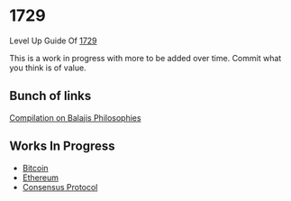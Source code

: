 # 1729
Level Up Guide Of [1729](https://1729.com/all)

This is a work in progress  with more to be added over time. Commit what you think is of value.

## Bunch of links
[Compilation on Balajis Philosophies](https://bestofbalaji.com/)

## Works In Progress
- [Bitcoin](https://docs.google.com/document/d/1W0SNlZFk43dmP4HZNMRFxTohrJNxclFDMeSVrLTqQXo/edit)
- [Ethereum](https://docs.google.com/document/d/1dlpk-b5iQXHYXwE_JKqCEXPz31w4L2-s3XgjYIbYyw4/edit)
- [Consensus Protocol](https://docs.google.com/document/d/1bFXTaKJZCLo01MZ4vAxYsoNdW5TjODVA4Ffe2EQ5SX0/edit)
